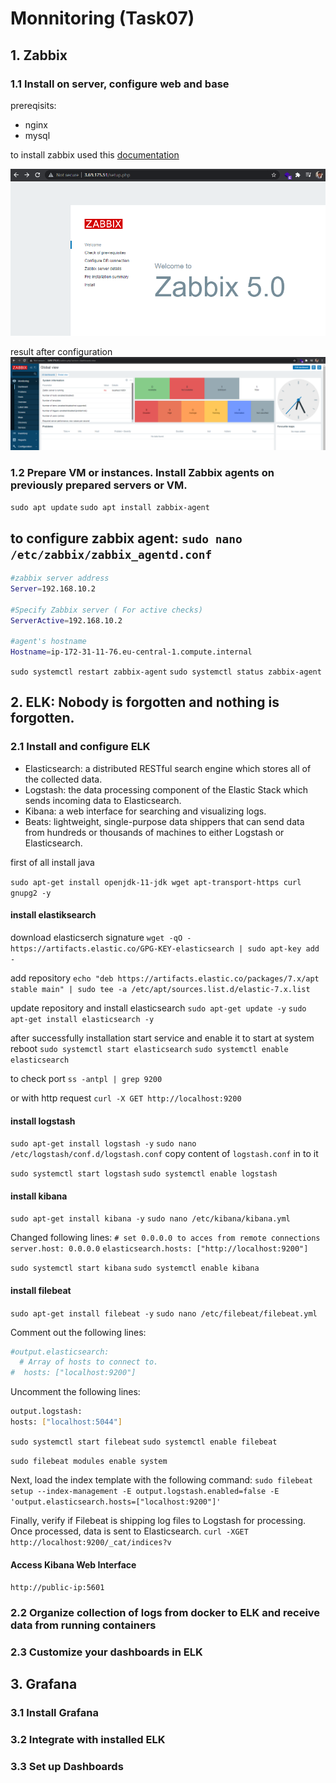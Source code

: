 # Monnitoring (Task07)

## 1. Zabbix

### 1.1 Install on server, configure web and base

prereqisits:
- nginx
- mysql

to install zabbix used this [documentation](https://www.zabbix.com/download?zabbix=5.0&os_distribution=ubuntu&os_version=20.04_focal&db=mysql&ws=nginx)

![start page](./assets/Screenshot_1.png)

result after configuration
![start page](./assets/after_install.png)

### 1.2 Prepare VM or instances. Install Zabbix agents on previously prepared servers or VM.

```sudo apt update```
```sudo apt install zabbix-agent```

to configure zabbix agent:
```sudo nano /etc/zabbix/zabbix_agentd.conf```
------------------
```sh
#zabbix server address
Server=192.168.10.2

#Specify Zabbix server ( For active checks)
ServerActive=192.168.10.2

#agent's hostname
Hostname=ip-172-31-11-76.eu-central-1.compute.internal
```

```sudo systemctl restart zabbix-agent```
```sudo systemctl status zabbix-agent```

## 2. ELK: Nobody is forgotten and nothing is forgotten.

### 2.1 Install and configure ELK

- Elasticsearch: a distributed RESTful search engine which stores all of the collected data.
- Logstash: the data processing component of the Elastic Stack which sends incoming data to Elasticsearch.
- Kibana: a web interface for searching and visualizing logs.
- Beats: lightweight, single-purpose data shippers that can send data from hundreds or thousands of machines to either Logstash or Elasticsearch.

first of all install java

```sudo apt-get install openjdk-11-jdk wget apt-transport-https curl gnupg2 -y```

#### install elastiksearch

download elasticserch signature
```wget -qO - https://artifacts.elastic.co/GPG-KEY-elasticsearch | sudo apt-key add -```

add repository
```echo "deb https://artifacts.elastic.co/packages/7.x/apt stable main" | sudo tee -a /etc/apt/sources.list.d/elastic-7.x.list```

update repository and install elasticsearch
```sudo apt-get update -y```
```sudo apt-get install elasticsearch -y```

after successfully installation start service and enable it to start at system reboot
```sudo systemctl start elasticsearch```
```sudo systemctl enable elasticsearch```

to check port
```ss -antpl | grep 9200```

or with http request
```curl -X GET http://localhost:9200```

#### install logstash

```sudo apt-get install logstash -y```
```sudo nano /etc/logstash/conf.d/logstash.conf```
copy content of ```logstash.conf``` in to it

```sudo systemctl start logstash```
```sudo systemctl enable logstash```

#### install kibana

```sudo apt-get install kibana -y```
```sudo nano /etc/kibana/kibana.yml```

Changed following lines:
```# set 0.0.0.0 to acces from remote connections```
```server.host: 0.0.0.0``` 
```elasticsearch.hosts: ["http://localhost:9200"]```

```sudo systemctl start kibana```
```sudo systemctl enable kibana```

#### install filebeat

```sudo apt-get install filebeat -y```
```sudo nano /etc/filebeat/filebeat.yml```

Comment out the following lines:
```sh
#output.elasticsearch:
  # Array of hosts to connect to.
#  hosts: ["localhost:9200"]
```

Uncomment the following lines:
```sh
output.logstash:
hosts: ["localhost:5044"]
```

```sudo systemctl start filebeat```
```sudo systemctl enable filebeat```

```sudo filebeat modules enable system```

Next, load the index template with the following command:
```sudo filebeat setup --index-management -E output.logstash.enabled=false -E 'output.elasticsearch.hosts=["localhost:9200"]'```

Finally, verify if Filebeat is shipping log files to Logstash for processing. Once processed, data is sent to Elasticsearch.
```curl -XGET http://localhost:9200/_cat/indices?v```

#### Access Kibana Web Interface
```http://public-ip:5601```


### 2.2 Organize collection of logs from docker to ELK and receive data from running containers


### 2.3 Customize your dashboards in ELK


## 3. Grafana

### 3.1 Install Grafana
### 3.2 Integrate with installed ELK
### 3.3 Set up Dashboards

